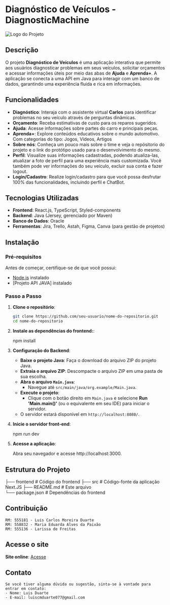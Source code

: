 # Diagnóstico de Veículos - DiagnosticMachine

![Logo do Projeto](src/assets/img/icones/logo.png)

## Descrição

O projeto **Diagnóstico de Veículos** é uma aplicação interativa que permite aos usuários diagnosticar problemas em seus veículos, solicitar orçamentos e acessar informações úteis por meio das abas de **Ajuda** e **Aprenda+**. A aplicação se conecta a uma API em Java para interagir com um banco de dados, garantindo uma experiência fluida e rica em informações.

## Funcionalidades

- **Diagnóstico**: Interaja com o assistente virtual **Carlos** para identificar problemas no seu veículo através de perguntas dinâmicas.
- **Orçamento**: Receba estimativas de custo para os reparos sugeridos.
- **Ajuda**: Acesse informações sobre partes do carro e principais peças.
- **Aprenda+**: Explore conteúdos educativos sobre o mundo automotivo. Com categorias do tipo: Jogos, Vídeos, Artigos
- **Sobre nós**: Conheça um pouco mais sobre o time e veja o repósitorio do projeto e o link do protótipo usado para o desenvolvimento do mesmo.
- **Perfil**: Visualize suas informações cadastradas, podendo atualiza-las, atualizar a foto de perfil para uma experiência mais customizada. Você também pode ver informações do seu veículo, excluir sua conta e fazer logout.
- **Login/Cadastro**: Realize login/cadastro para que você possa desfrutar 100% das funcionalidades, incluindo perfil e ChatBot.

## Tecnologias Utilizadas

- **Frontend**: React.js, TypeScript, Styled-components
- **Backend**: Java (Jersey, gerenciado por Maven)
- **Banco de Dados**: Oracle
- **Ferramentas**: Jira, Trello, Astah, Figma, Canva (para gestão de projetos)

## Instalação

### Pré-requisitos

Antes de começar, certifique-se de que você possui:

- [Node.js](https://nodejs.org/) instalado
- [Projeto API JAVA] instalado

### Passo a Passo

1. **Clone o repositório**:

   ```bash
   git clone https://github.com/seu-usuario/nome-do-repositorio.git
   cd nome-do-repositorio

2. **Instale as dependências do frontend:**:

    npm install

3. **Configuração do Backend**:

   - **Baixe o projeto Java**: Faça o download do arquivo ZIP do projeto Java.
   - **Extraia o arquivo ZIP**: Descompacte o arquivo ZIP em uma pasta de sua escolha.
   - **Abra o arquivo `Main.java`**:
     - Navegue até `src/main/java/org.example/Main.java`.
   - **Execute o projeto**:
     - Clique com o botão direito em `Main.java` e selecione **Run 'Main.main()'** (ou o equivalente em seu IDE) para iniciar o servidor.
   - O servidor estará disponível em `http://localhost:8080/`.

4. **Inicie o servidor front-end**:

    npm run dev

5. **Acesse a aplicação**: 

    Abra seu navegador e acesse http://localhost:3000.


## Estrutura do Projeto

├── frontend                  # Código do frontend
    ├── src                   # Código-fonte da aplicação Next.JS
    ├── README.md             # Este arquivo       
    └── package.json          # Dependências do frontend

## Contribuição

    RM: 555181 - Luis Carlos Moreira Duarte
    RM: 558832 - Maria Eduarda Alves da Paixão
    RM: 555136 - Larissa de Freitas

## Acesse o site

   **Site online**: [Acesse](https://diagnostic-machine.vercel.app/)
   
## Contato
    Se você tiver alguma dúvida ou sugestão, sinta-se à vontade para entrar em contato:
    - Nome: Luis Duarte
    - E-mail: luiscmduarte077@gmail.com
